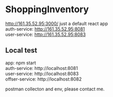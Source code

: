 # ShoppingInventory


http://161.35.52.95:3000/ just a default react app <br/>
auth-service: http://161.35.52.95:8081<br/>
user-service: http://161.35.52.95:8083<br/>


## Local test
 app: npm start <br/>
 auth-service: http://localhost:8081<br/>
 user-service: http://localhost:8083<br/>
 offser-service: http://localhost:8082<br/>
 
 postman collecton and env, please contact me.
 
